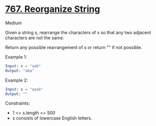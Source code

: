 # [767. Reorganize String](https://leetcode.com/problems/reorganize-string/)

Medium

Given a string s, rearrange the characters of s so that any two adjacent characters are not the same.

Return any possible rearrangement of s or return "" if not possible.

Example 1:

```s
Input: s = "aab"
Output: "aba"
```

Example 2:

```s
Input: s = "aaab"
Output: ""
```

Constraints:

- 1 <= s.length <= 500
- s consists of lowercase English letters.

